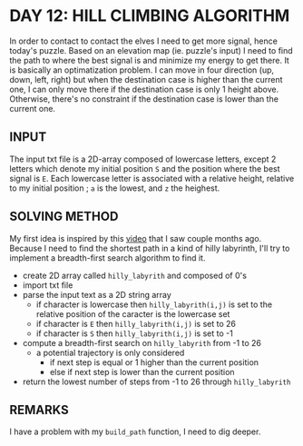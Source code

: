 # DAY 12: HILL CLIMBING ALGORITHM

In order to contact to contact the elves I need to get more signal, hence today's puzzle.
Based on an elevation map (ie. puzzle's input) I need to find the path to where the best signal is and minimize my energy to get there.
It is basically an optimatization problem. 
I can move in four direction (up, down, left, right) but when the destination case is higher than the current one, I can only move there if the destination case is only 1 height above.
Otherwise, there's no constraint if the destination case is lower than the current one. 

## INPUT 

The input txt file is a 2D-array composed of lowercase letters, except 2 letters which denote my initial position `S` and the position where the best signal is `E`.
Each lowercase letter is associated with a relative height, relative to my initial position ; `a` is the lowest, and `z` the heighest.

## SOLVING METHOD

My first idea is inspired by this [video](https://www.youtube.com/watch?v=akZ8JJ4gGLs&ab_channel=Numberphile) that I saw couple months ago. 
Because I need to find the shortest path in a kind of hilly labyrinth, I'll try to implement a breadth-first search algorithm to find it. 

- create 2D array called `hilly_labyrith` and composed of 0's
- import txt file
- parse the input text as a 2D string array
    - if character is lowercase then `hilly_labyrith(i,j)` is set to the relative position of the caracter is the lowercase set
    - if character is `E` then `hilly_labyrith(i,j)` is set to 26
    - if character is `S` then `hilly_labyrith(i,j)` is set to -1
- compute a breadth-first search on `hilly_labyrith` from -1 to 26
    - a potential trajectory is only considered 
        - if next step is equal or 1 higher than the current position
        - else if next step is lower than the current position
- return the lowest number of steps from -1 to 26 through `hilly_labyrith`

## REMARKS

I have a problem with my `build_path` function, I need to dig deeper.
  
